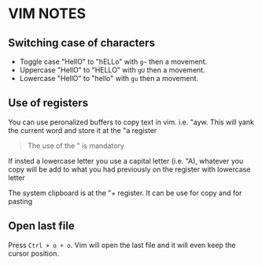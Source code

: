 # VIM NOTES

## Switching case of characters
* Toggle case "HellO" to "hELLo" with `g~` then a movement.
* Uppercase "HellO" to "HELLO" with `gU` then a movement.
* Lowercase "HellO" to "hello" with `gu` then a movement.

## Use of registers
You can use peronalized buffers to copy text in vim. i.e. "ayw.
This will yank the current word and store it at the "a register
> The use of the " is mandatory

If insted a lowercase letter you use a capital letter  (i.e. "A), 
whatever you copy will be add to what you had previously on the 
register with lowercase letter

The system clipboard is at the "+ register. It can be use for copy
and for pasting

## Open last file
Press `Ctrl + o + o`. Vim will open the last file and it will even keep the
cursor position.
